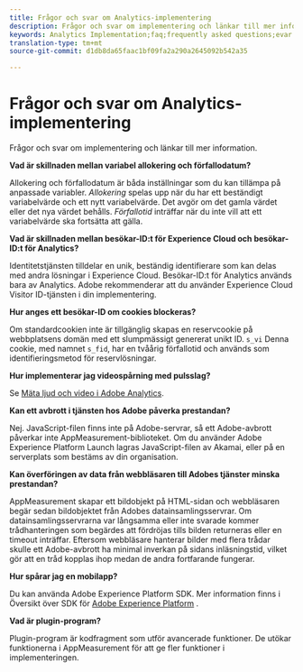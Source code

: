 ```yaml
---
title: Frågor och svar om Analytics-implementering
description: Frågor och svar om implementering och länkar till mer information.
keywords: Analytics Implementation;faq;frequently asked questions;evar expiration;custom event visibility;timestamp;visitor id grace period;visitor id;Experience Cloud visitor id;analytics visitor id;dtm;heartbeat;cookies;tracking server;performance;javascript;data collection;s_code version;s_code debug;track link types;track video;track mobile app;first party cookie;ssl certificate;certification expiration;certificate expiration;plugins;data insertion api;500 error;500;Manage user;manage group;users;groups
translation-type: tm+mt
source-git-commit: d1db8da65faac1bf09fa2a290a2645092b542a35

---
```



# Frågor och svar om Analytics-implementering

Frågor och svar om implementering och länkar till mer information.

**Vad är skillnaden mellan variabel allokering och förfallodatum?**

Allokering och förfallodatum är båda inställningar som du kan tillämpa på anpassade variabler. *Allokering* spelas upp när du har ett beständigt variabelvärde och ett nytt variabelvärde. Det avgör om det gamla värdet eller det nya värdet behålls. *Förfallotid* inträffar när du inte vill att ett variabelvärde ska fortsätta att gälla.

**Vad är skillnaden mellan besökar-ID:t för Experience Cloud och besökar-ID:t för Analytics?**

Identitetstjänsten tilldelar en unik, beständig identifierare som kan delas med andra lösningar i Experience Cloud. Besökar-ID:t för Analytics används bara av Analytics. Adobe rekommenderar att du använder Experience Cloud Visitor ID-tjänsten i din implementering.

**Hur anges ett besökar-ID om cookies blockeras?**

Om standardcookien inte är tillgänglig skapas en reservcookie på webbplatsens domän med ett slumpmässigt genererat unikt ID. `s_vi` Denna cookie, med namnet `s_fid`, har en tvåårig förfallotid och används som identifieringsmetod för reservlösningar.

**Hur implementerar jag videospårning med pulsslag?**

Se [Mäta ljud och video i Adobe Analytics](https://docs.adobe.com/content/help/en/media-analytics/using/media-overview.html).

**Kan ett avbrott i tjänsten hos Adobe påverka prestandan?**

Nej. JavaScript-filen finns inte på Adobe-servrar, så ett Adobe-avbrott påverkar inte AppMeasurement-biblioteket. Om du använder Adobe Experience Platform Launch lagras JavaScript-filen av Akamai, eller på en serverplats som bestäms av din organisation.

**Kan överföringen av data från webbläsaren till Adobes tjänster minska prestandan?**

AppMeasurement skapar ett bildobjekt på HTML-sidan och webbläsaren begär sedan bildobjektet från Adobes datainsamlingsservrar. Om datainsamlingsservrarna var långsamma eller inte svarade kommer trådhanteringen som begärdes att fördröjas tills bilden returneras eller en timeout inträffar. Eftersom webbläsare hanterar bilder med flera trådar skulle ett Adobe-avbrott ha minimal inverkan på sidans inläsningstid, vilket gör att en tråd kopplas ihop medan de andra fortfarande fungerar.

**Hur spårar jag en mobilapp?**

Du kan använda Adobe Experience Platform SDK. Mer information finns i Översikt över SDK för [Adobe Experience Platform](https://aep-sdks.gitbook.io/docs/) .

**Vad är plugin-program?**

Plugin-program är kodfragment som utför avancerade funktioner. De utökar funktionerna i AppMeasurement för att ge fler funktioner i implementeringen.
